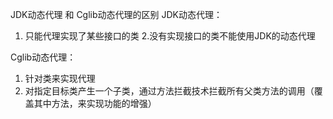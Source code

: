 JDK动态代理 和 Cglib动态代理的区别
JDK动态代理：
1. 只能代理实现了某些接口的类
2.没有实现接口的类不能使用JDK的动态代理

Cglib动态代理：
1. 针对类来实现代理
2. 对指定目标类产生一个子类，通过方法拦截技术拦截所有父类方法的调用（覆盖其中方法，来实现功能的增强）
 